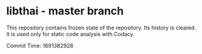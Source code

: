 # libthai - master branch

This repository contains frozen state of the repository.
Its history is cleared. It is used only for static code
analysis with Codacy.

Commit Time: 1691382928